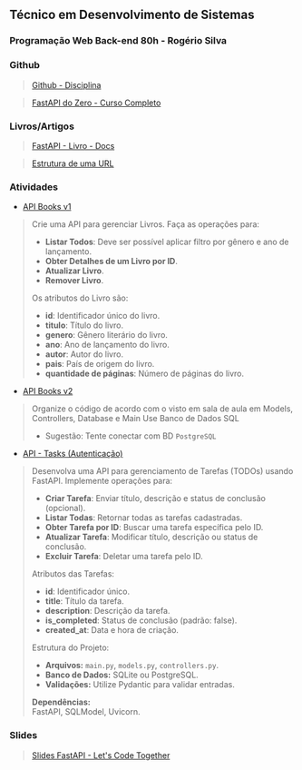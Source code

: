 ## Técnico em Desenvolvimento de Sistemas
### Programação Web Back-end 80h - Rogério Silva

### Github

> [Github - Disciplina](https://github.com/rogeriosilva-ifpi/ifpi-tds-2024.2-backend-366?authuser=0)

> [FastAPI do Zero - Curso Completo](https://github.com/dunossauro/fastapi-do-zero)

### Livros/Artigos

> [FastAPI - Livro - Docs](https://fastapi.tiangolo.com/learn/?authuser=0)

> [Estrutura de uma URL](https://dev.to/dnovais/estrutura-de-uma-url-357e?authuser=0)

### Atividades

- [API Books v1](https://github.com/LyanKaleu/PWB-366-IFPI/tree/main/2024-10-16)

> Crie uma API para gerenciar Livros. Faça as operações para:
> 
> - **Listar Todos**: Deve ser possível aplicar filtro por gênero e ano de lançamento.
> - **Obter Detalhes de um Livro por ID**.
> - **Atualizar Livro**.
> - **Remover Livro**.
> 
> Os atributos do Livro são:
> 
> - **id**: Identificador único do livro.
> - **titulo**: Título do livro.
> - **genero**: Gênero literário do livro.
> - **ano**: Ano de lançamento do livro.
> - **autor**: Autor do livro.
> - **pais**: País de origem do livro.
> - **quantidade de páginas**: Número de páginas do livro.


- [API Books v2](https://github.com/LyanKaleu/PWB-366-IFPI/tree/main/2024-11-05)

> Organize o código de acordo com o visto em sala de aula em Models, Controllers, Database e Main
> Use Banco de Dados SQL
> - Sugestão: Tente conectar com BD `PostgreSQL`


- [API - Tasks (Autenticação)](https://github.com/LyanKaleu/PWB-366-IFPI/tree/main/api_todo)
  
> Desenvolva uma API para gerenciamento de Tarefas (TODOs) usando FastAPI. Implemente operações para:
> 
> - **Criar Tarefa**: Enviar título, descrição e status de conclusão (opcional).
> - **Listar Todas**: Retornar todas as tarefas cadastradas.
> - **Obter Tarefa por ID**: Buscar uma tarefa específica pelo ID.
> - **Atualizar Tarefa**: Modificar título, descrição ou status de conclusão.
> - **Excluir Tarefa**: Deletar uma tarefa pelo ID.
> 
> Atributos das Tarefas:
> 
> - **id**: Identificador único.
> - **title**: Título da tarefa.
> - **description**: Descrição da tarefa.
> - **is_completed**: Status de conclusão (padrão: false).
> - **created_at**: Data e hora de criação.
> 
> Estrutura do Projeto:
> 
> - **Arquivos:** `main.py`, `models.py`, `controllers.py`.
> - **Banco de Dados:** SQLite ou PostgreSQL.
> - **Validações:** Utilize Pydantic para validar entradas.
> 
> **Dependências:**  
> FastAPI, SQLModel, Uvicorn.




### Slides

> [Slides FastAPI - Let's Code Together](https://github.com/LyanKaleu/PWB-366-IFPI/blob/main/slides/FastAPI%20Slides%20-%20Courses.pdf)
